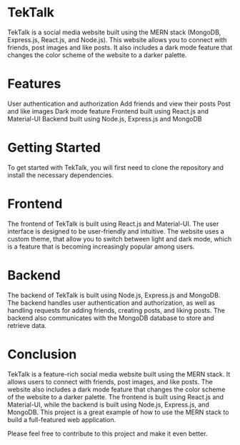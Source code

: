 # TekTalk
TekTalk is a social media website built using the MERN stack (MongoDB, Express.js, React.js, and Node.js). This website allows you to connect with friends, post images and like posts. It also includes a dark mode feature that changes the color scheme of the website to a darker palette.

# Features
User authentication and authorization
Add friends and view their posts
Post and like images
Dark mode feature
Frontend built using React.js and Material-UI
Backend built using Node.js, Express.js and MongoDB
# Getting Started
To get started with TekTalk, you will first need to clone the repository and install the necessary dependencies.



# Frontend
The frontend of TekTalk is built using React.js and Material-UI. The user interface is designed to be user-friendly and intuitive. The website uses a custom theme, that allow you to switch between light and dark mode, which is a feature that is becoming increasingly popular among users.

# Backend
The backend of TekTalk is built using Node.js, Express.js and MongoDB. The backend handles user authentication and authorization, as well as handling requests for adding friends, creating posts, and liking posts. The backend also communicates with the MongoDB database to store and retrieve data.

# Conclusion
TekTalk is a feature-rich social media website built using the MERN stack. It allows users to connect with friends, post images, and like posts. The website also includes a dark mode feature that changes the color scheme of the website to a darker palette. The frontend is built using React.js and Material-UI, while the backend is built using Node.js, Express.js, and MongoDB. This project is a great example of how to use the MERN stack to build a full-featured web application.

Please feel free to contribute to this project and make it even better.

